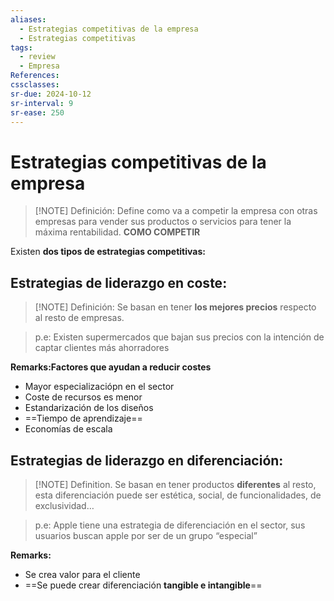```yaml
---
aliases:
  - Estrategias competitivas de la empresa
  - Estrategias competitivas
tags:
  - review
  - Empresa
References: 
cssclasses: 
sr-due: 2024-10-12
sr-interval: 9
sr-ease: 250
---
```

# Estrategias competitivas de la empresa

> [!NOTE] Definición: 
> Define como va a competir la empresa con otras empresas para vender sus productos o servicios para tener la máxima rentabilidad. **COMO COMPETIR**

Existen **dos tipos de estrategias competitivas:**
## Estrategias de liderazgo en coste:

> [!NOTE] Definición: 
>Se basan en tener **los mejores precios** respecto al resto de empresas.

>p.e: Existen supermercados que bajan sus precios con la intención de captar clientes más ahorradores

**Remarks:Factores que ayudan a reducir costes**
+ Mayor especializaciópn en el sector
+ Coste de recursos es menor
+ Estandarización de los diseños
+ ==Tiempo de aprendizaje== 
+ Economías de escala
## Estrategias de liderazgo en diferenciación:

> [!NOTE] Definition. 
> Se basan en tener productos **diferentes** al resto, esta diferenciación puede ser estética, social, de funcionalidades, de exclusividad…


> p.e: Apple tiene una estrategia de diferenciación en el sector, sus usuarios buscan apple por ser de un grupo “especial”


**Remarks:**
+ Se crea valor para el cliente
+ ==Se puede crear diferenciación **tangible e intangible**==
